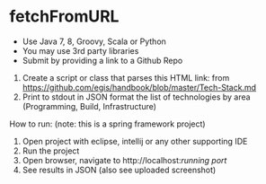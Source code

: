 # fetchFromURL

* Use Java 7, 8, Groovy, Scala or Python
* You may use 3rd party libraries
* Submit by providing a link to a Github Repo
1) Create a script or class that parses this HTML link: from https://github.com/egis/handbook/blob/master/Tech-Stack.md
2) Print to stdout in JSON format the list of technologies by area (Programming, Build, Infrastructure)


How to run: (note: this is a spring framework project)
1) Open project with eclipse, intellij or any other supporting IDE
2) Run the project
3) Open browser, navigate to http://localhost:*running port*
4) See results in JSON (also see uploaded screenshot)

